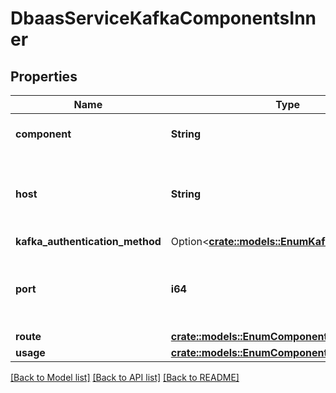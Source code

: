 # DbaasServiceKafkaComponentsInner

## Properties

Name | Type | Description | Notes
------------ | ------------- | ------------- | -------------
**component** | **String** | Service component name | 
**host** | **String** | DNS name for connecting to the service component | 
**kafka_authentication_method** | Option<[**crate::models::EnumKafkaAuthMethod**](enum-kafka-auth-method.md)> |  | [optional]
**port** | **i64** | Port number for connecting to the service component | 
**route** | [**crate::models::EnumComponentRoute**](enum-component-route.md) |  | 
**usage** | [**crate::models::EnumComponentUsage**](enum-component-usage.md) |  | 

[[Back to Model list]](../README.md#documentation-for-models) [[Back to API list]](../README.md#documentation-for-api-endpoints) [[Back to README]](../README.md)


